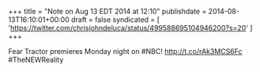 +++
title = "Note on Aug 13 EDT 2014 at 12:10"
publishdate = 2014-08-13T16:10:01+00:00
draft = false
syndicated = [ 'https://twitter.com/chrisjohndeluca/status/499588695104946200?s=20' ]
+++

Fear Tractor premieres Monday night on #NBC! http://t.co/rAk3MCS6Fc #TheNEWReality
